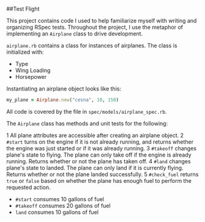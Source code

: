 ##Test Flight

This project contains code I used to help familiarize myself with writing and organizing RSpec tests. Throughout the project, I use the metaphor of implementing an `Airplane` class to drive development.

`airplane.rb` contains a class for instances of airplanes. The class is initialized with:
* Type
* Wing Loading
* Horsepower

Instantiating an airplane object looks like this:
```ruby
my_plane = Airplane.new("cesna", 10, 150)
```

All code is covered by the file in `spec/models/airplane_spec.rb`.

The `Airplane` class has methods and unit tests for the following:

1 All plane attributes are accessible after creating an airplane object.
2 `#start` turns on the engine if it is not already running, and returns whether the engine was just started or if it was already running.
3 `#takeoff` changes plane's state to flying. The plane can only take off if the engine is already running. Returns whether or not the plane has taken off.
4 `#land` changes plane's state to landed. The plane can only land if it is currently flying. Returns whether or not the plane landed successfully.
5 `#check_fuel` returns `true` or `false` based on whether the plane has enough fuel to perform the requested action.
* `#start` consumes 10 gallons of fuel
* `#takeoff` consumes 20 gallons of fuel
* `land` consumes 10 gallons of fuel
